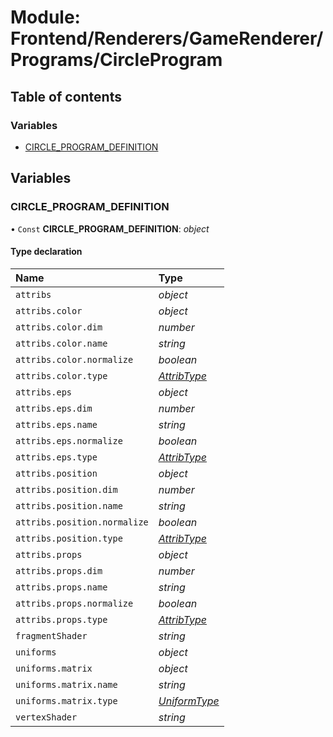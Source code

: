 # Module: Frontend/Renderers/GameRenderer/Programs/CircleProgram

## Table of contents

### Variables

- [CIRCLE_PROGRAM_DEFINITION](frontend_renderers_gamerenderer_programs_circleprogram.md#circle_program_definition)

## Variables

### CIRCLE_PROGRAM_DEFINITION

• `Const` **CIRCLE_PROGRAM_DEFINITION**: _object_

#### Type declaration

| Name                         | Type                                                                                 |
| :--------------------------- | :----------------------------------------------------------------------------------- |
| `attribs`                    | _object_                                                                             |
| `attribs.color`              | _object_                                                                             |
| `attribs.color.dim`          | _number_                                                                             |
| `attribs.color.name`         | _string_                                                                             |
| `attribs.color.normalize`    | _boolean_                                                                            |
| `attribs.color.type`         | [_AttribType_](../enums/frontend_renderers_gamerenderer_enginetypes.attribtype.md)   |
| `attribs.eps`                | _object_                                                                             |
| `attribs.eps.dim`            | _number_                                                                             |
| `attribs.eps.name`           | _string_                                                                             |
| `attribs.eps.normalize`      | _boolean_                                                                            |
| `attribs.eps.type`           | [_AttribType_](../enums/frontend_renderers_gamerenderer_enginetypes.attribtype.md)   |
| `attribs.position`           | _object_                                                                             |
| `attribs.position.dim`       | _number_                                                                             |
| `attribs.position.name`      | _string_                                                                             |
| `attribs.position.normalize` | _boolean_                                                                            |
| `attribs.position.type`      | [_AttribType_](../enums/frontend_renderers_gamerenderer_enginetypes.attribtype.md)   |
| `attribs.props`              | _object_                                                                             |
| `attribs.props.dim`          | _number_                                                                             |
| `attribs.props.name`         | _string_                                                                             |
| `attribs.props.normalize`    | _boolean_                                                                            |
| `attribs.props.type`         | [_AttribType_](../enums/frontend_renderers_gamerenderer_enginetypes.attribtype.md)   |
| `fragmentShader`             | _string_                                                                             |
| `uniforms`                   | _object_                                                                             |
| `uniforms.matrix`            | _object_                                                                             |
| `uniforms.matrix.name`       | _string_                                                                             |
| `uniforms.matrix.type`       | [_UniformType_](../enums/frontend_renderers_gamerenderer_enginetypes.uniformtype.md) |
| `vertexShader`               | _string_                                                                             |
